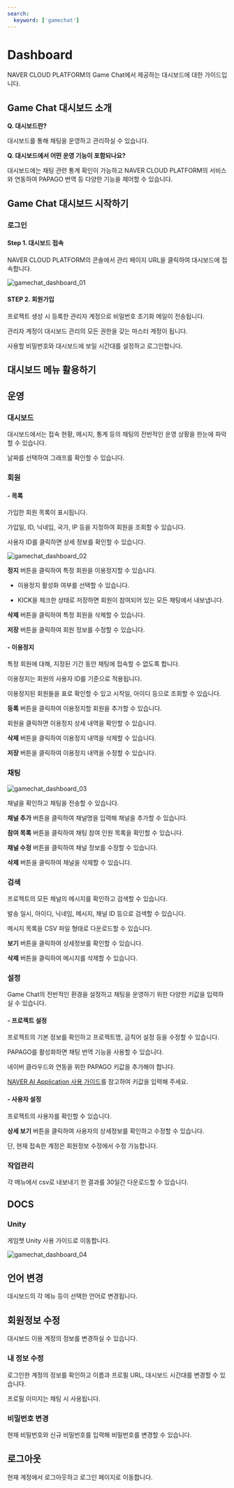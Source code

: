 ```yaml
---
search:
  keyword: ['gamechat']
---
```


# Dashboard

NAVER CLOUD PLATFORM의 Game Chat에서 제공하는 대시보드에 대한 가이드입니다.

## Game Chat 대시보드 소개

**Q. 대시보드란?**

대시보드를 통해 채팅을 운영하고 관리하실 수 있습니다.

**Q. 대시보드에서 어떤 운영 기능이 포함되나요?**

대시보드에는 채팅 관련 통계 확인이 가능하고 NAVER CLOUD PLATFORM의 서비스와 연동하여 PAPAGO 번역 등 다양한 기능을 제어할 수 있습니다.

## Game Chat 대시보드 시작하기

### 로그인

#### Step 1. 대시보드 접속

NAVER CLOUD PLATFORM의 콘솔에서 관리 페이지 URL을 클릭하여 대시보드에 접속합니다.

![gamechat_dashboard_01](./images/gamechat_dashboard_01.png)

#### STEP 2. 회원가입

프로젝트 생성 시 등록한 관리자 계정으로 비밀번호 초기화 메일이 전송됩니다.

관리자 계정이 대시보드 관리의 모든 권한을 갖는 마스터 계정이 됩니다.

사용할 비밀번호와 대시보드에 보일 시간대를 설정하고 로그인합니다.

## 대시보드 메뉴 활용하기

## 운영

### 대시보드

대시보드에서는 접속 현황, 메시지, 통계 등의 채팅의 전반적인 운영 상황을 한눈에 파악할 수 있습니다.

날짜를 선택하여 그래프를 확인할 수 있습니다.

### 회원

#### - 목록

가입한 회원 목록이 표시됩니다.

가입일, ID, 닉네임, 국가, IP 등을 지정하여 회원을 조회할 수 있습니다.

사용자 ID를 클릭하면 상세 정보를 확인할 수 있습니다.

![gamechat_dashboard_02](./images/gamechat_dashboard_02.png)

**정지** 버튼을 클릭하여 특정 회원을 이용정지할 수 있습니다.

- 이용정지 활성화 여부를 선택할 수 있습니다.

- KICK을 체크한 상태로 저장하면 회원이 참여되어 있는 모든 채팅에서 내보냅니다.

**삭제** 버튼을 클릭하여 특정 회원을 삭제할 수 있습니다.

**저장** 버튼을 클릭하여 회원 정보를 수정할 수 있습니다.

#### - 이용정지

특정 회원에 대해, 지정된 기간 동안 채팅에 접속할 수 없도록 합니다.

이용정지는 회원의 사용자 ID를 기준으로 적용됩니다.

이용정지된 회원들을 표로 확인할 수 있고 시작일, 아이디 등으로 조회할 수 있습니다.

**등록** 버튼을 클릭하여 이용정지할 회원을 추가할 수 있습니다.

회원을 클릭하면 이용정지 상세 내역을 확인할 수 있습니다.

**삭제** 버튼을 클릭하여 이용정지 내역을 삭제할 수 있습니다.

**저장** 버튼을 클릭하여 이용정지 내역을 수정할 수 있습니다.

### 채팅

![gamechat_dashboard_03](./images/gamechat_dashboard_03.png)

채널을 확인하고 채팅을 전송할 수 있습니다.

**채널 추가** 버튼을 클릭하여 채널명을 입력해 채널을 추가할 수 있습니다.

**참여 목록** 버튼을 클릭하여 채팅 참여 인원 목록을 확인할 수 있습니다.

**채널 수정** 버튼을 클릭하여 채널 정보를 수정할 수 있습니다.

**삭제** 버튼을 클릭하여 채널을 삭제할 수 있습니다.

### 검색

프로젝트의 모든 채널의 메시지를 확인하고 검색할 수 있습니다.

발송 일시, 아이디, 닉네임, 메시지, 채널 ID 등으로 검색할 수 있습니다.

메시지 목록을 CSV 파일 형태로 다운로드할 수 있습니다.

**보기** 버튼을 클릭하여 상세정보를 확인할 수 있습니다.

**삭제** 버튼을 클릭하여 메시지를 삭제할 수 있습니다.

### 설정

Game Chat의 전반적인 환경을 설정하고 채팅을 운영하기 위한 다양한 키값을 입력하실 수 있습니다.

#### - 프로젝트 설정

프로젝트의 기본 정보를 확인하고 프로젝트명, 금칙어 설정 등을 수정할 수 있습니다.

PAPAGO를 활성화하면 채팅 번역 기능을 사용할 수 있습니다.

네이버 클라우드와 연동을 위한 PAPAGO 키값을 추가해야 합니다.

[NAVER AI Application 사용 가이드](https://docs.ncloud.com/ko/naveropenapi_v3/application.html)를 참고하여 키값을 입력해 주세요.

#### - 사용자 설정

프로젝트의 사용자를 확인할 수 있습니다.

**상세 보기** 버튼을 클릭하여 사용자의 상세정보를 확인하고 수정할 수 있습니다.

단, 현재 접속한 계정은 회원정보 수정에서 수정 가능합니다.

### 작업관리

각 메뉴에서 csv로 내보내기 한 결과를 30일간 다운로드할 수 있습니다.

## DOCS

### Unity

게임챗 Unity 사용 가이드로 이동합니다.

![gamechat_dashboard_04](./images/gamechat_dashboard_04.png)

## 언어 변경

대시보드의 각 메뉴 등이 선택한 언어로 변경됩니다.

## 회원정보 수정

대시보드 이용 계정의 정보를 변경하실 수 있습니다.

### 내 정보 수정

로그인한 계정의 정보를 확인하고 이름과 프로필 URL, 대시보드 시간대를 변경할 수 있습니다.

프로필 이미지는 채팅 시 사용됩니다.

### 비밀번호 변경

현재 비밀번호와 신규 비밀번호를 입력해 비밀번호를 변경할 수 있습니다.

## 로그아웃

현재 계정에서 로그아웃하고 로그인 페이지로 이동합니다.
